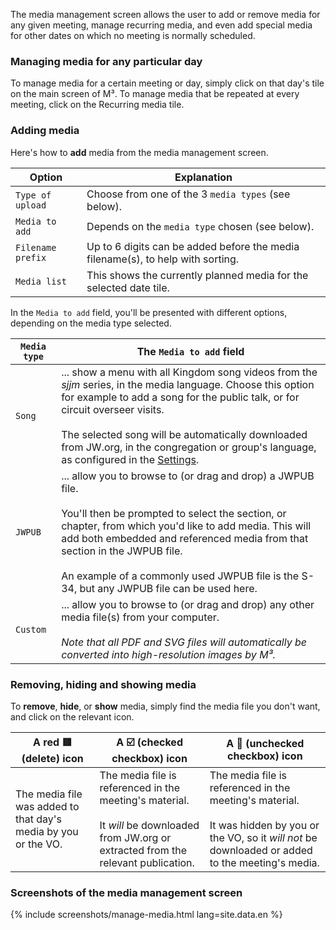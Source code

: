The media management screen allows the user to add or remove media for any given meeting, manage recurring media, and even add special media for other dates on which no meeting is normally scheduled.

### Managing media for any particular day

To manage media for a certain meeting or day, simply click on that day's tile on the main screen of M³. To manage media that be repeated at every meeting, click on the Recurring media tile.

### Adding media

Here's how to **add** media from the media management screen.

| Option           | Explanation                                         |
| ---------------- | --------------------------------------------------- |
| `Type of upload` | Choose from one of the 3 `media types` (see below). |
| `Media to add`   | Depends on the `media type` chosen (see below).       |
| `Filename prefix` | Up to 6 digits can be added before the media filename(s), to help with sorting. |
| `Media list` | This shows the currently planned media for the selected date tile. |

In the `Media to add` field, you'll be presented with different options, depending on the media type selected.

| `Media type` | The `Media to add` field |
| ------------ | ------------------------ |
| `Song` | ... show a menu with all Kingdom song videos from the _sjjm_ series, in the media language. Choose this option for example to add a song for the public talk, or for circuit overseer visits. <br><br> The selected song will be automatically downloaded from JW.org, in the congregation or group's language, as configured in the [Settings]({{page.lang}}/#configuration). |
| `JWPUB` | ... allow you to browse to (or drag and drop) a JWPUB file. <br><br> You'll then be prompted to select the section, or chapter, from which you'd like to add media. This will add both embedded and referenced media from that section in the JWPUB file. <br><br> An example of a commonly used JWPUB file is the S-34, but any JWPUB file can be used here. |
| `Custom` | ... allow you to browse to (or drag and drop) any other media file(s) from your computer. <br><br> _Note that all PDF and SVG files will automatically be converted into high-resolution images by M³._ |

### Removing, hiding and showing media

To **remove**, **hide**, or **show** media, simply find the media file you don't want, and click on the relevant icon.

| A red 🟥 (delete) icon | A ☑️ (checked checkbox) icon | A 🔲 (unchecked checkbox) icon |
| ---------------------- | --------------------------- | ------------------------------ |
| The media file was added to that day's media by you or the VO. | The media file is referenced in the meeting's material. <br><br> It _will_ be downloaded from JW.org or extracted from the relevant publication. | The media file is referenced in the meeting's material. <br><br> It was hidden by you or the VO, so it _will not_ be downloaded or added to the meeting's media. |

### Screenshots of the media management screen

{% include screenshots/manage-media.html lang=site.data.en %}
